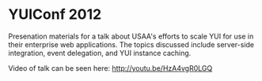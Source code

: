 YUIConf 2012
===========
Presenation materials for a talk about USAA's efforts to scale YUI for use in their enterprise web applications. The topics discussed include server-side integration, event delegation, and YUI instance caching.

Video of talk can be seen here:
http://youtu.be/HzA4vgR0LGQ
